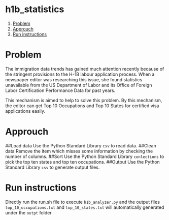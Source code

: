 # h1b_statistics
1. [Problem](README.md#problem)
2. [Approuch](README.md#approuch)
3. [Run instructions](README.md#run-instructions)
# Problem

The immigration data trends has gained much attention recently because of the stringent provisions to the H-1B labour application process.
When a newspaper editor was researching this issue, she found statistics unavailable from the US Department of Labor and its Office of Foreign Labor Certification Performance Data for past years.

This mechanism is aimed to help to solve this problem. By this mechanism, the editor can get Top 10 Occupations and Top 10 States for certified visa applications easily.

# Approuch
##Load data
Use the Python Standard Library `csv` to read data.
##Clean data
Remove the item which misses some information by checking the number of columns.
##Sort
Use the Python Standard Library `conlections` to pick the top ten states and top ten occupations.
##Output
Use the Python Standard Library `csv` to generate output files.

# Run instructions
Directly run the run.sh file to execute `h1b_analyzer.py` and the output files `top_10_occupations.txt` and `top_10_states.txt` will automatically generated under the `outpt` folder
